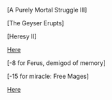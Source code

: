 [A Purely Mortal Struggle III]

[The Geyser Erupts]

[Heresy II]

[Here](https://old.reddit.com/r/GodhoodWB/comments/fylavg/endless_pantheon_turn_8/fn4fjqn/)

[-8 for Ferus, demigod of memory]

[-15 for miracle: Free Mages]

[Here](https://old.reddit.com/r/GodhoodWB/comments/fylavg/endless_pantheon_turn_8/fn70yyk/)